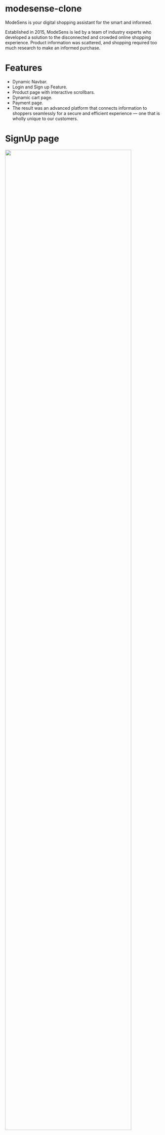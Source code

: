 # modesense-clone
ModeSens is your digital shopping assistant for the smart and informed.

Established in 2015, ModeSens is led by a team of industry experts who developed a solution to the disconnected and crowded online shopping experience. Product information was scattered, and shopping required too much research to make an informed purchase.

# Features
- Dynamic Navbar.
- Login and Sign up Feature.
- Product page with interactive scrollbars.
- Dynamic cart page.
- Payment page.
- The result was an advanced platform that connects information to shoppers seamlessly for a secure and efficient experience — one that is wholly unique to our customers.

# SignUp page
<img src="https://github.com/vishal-girhepunje/modesense-clone/blob/main/Readme_img/signup.png?raw=true" width="90%"/>

# Home Page
<img src="https://github.com/vishal-girhepunje/modesense-clone/blob/main/Readme_img/home_1.png?raw=true" width="90%"/>
<img src="https://github.com/vishal-girhepunje/modesense-clone/blob/main/Readme_img/home_2.png?raw=true" width="90%"/>
<img src="https://github.com/vishal-girhepunje/modesense-clone/blob/main/Readme_img/home_3.png?raw=true" width="90%"/>
<img src="https://github.com/vishal-girhepunje/modesense-clone/blob/main/Readme_img/home_4.png?raw=true" width="90%"/>

# Products Page
<img src="https://github.com/vishal-girhepunje/modesense-clone/blob/main/Readme_img/Product_1.png?raw=true" width="90%"/>
<img src="https://github.com/vishal-girhepunje/modesense-clone/blob/main/Readme_img/Product_2.png?raw=true" width="90%"/>
<img src="https://github.com/vishal-girhepunje/modesense-clone/blob/main/Readme_img/Product_3.png?raw=true" width="90%"/>
<img src="https://github.com/vishal-girhepunje/modesense-clone/blob/main/Readme_img/Product_4.png?raw=true" width="90%"/>
<img src="https://github.com/vishal-girhepunje/modesense-clone/blob/main/Readme_img/Product_5.png?raw=true" width="90%"/>

# Community Page
<img src="https://github.com/vishal-girhepunje/modesense-clone/blob/main/Readme_img/community.png?raw=true" width="90%"/>

# Cart Page
<img src="https://github.com/vishal-girhepunje/modesense-clone/blob/main/Readme_img/cart.png?raw=true" width="90%"/>

# Admin Page
- Admin login id:-admin@login
- Admin login password:-admin@12345
<img src="https://github.com/vishal-girhepunje/modesense-clone/blob/main/Readme_img/admin_page.png?raw=true" width="90%"/>

# Execution
If you want to run our project in your local machine
Follow the given steps:
- Open our code in VS code
- Go to the client folder using cd client command
- Then simply go to index.html and open with live server
- Congratulations! Now you can navigate to our website
- Simply click on link:-https://github.com/vishal-girhepunje/modesense-clone

# Tech Stack
- HTML
- CSS
- JAVA-Script
- Github
- Json Server
